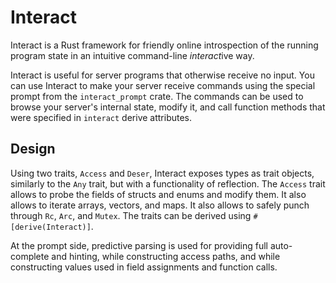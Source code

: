 # Interact

Interact is a Rust framework for friendly online introspection of the running program state in an intuitive command-line *interact*ive way.

Interact is useful for server programs that otherwise receive no input. You can use Interact to make your server receive commands using the special prompt from the `interact_prompt` crate. The commands can be used to browse your server's internal state, modify it, and call function methods that were specified in `interact` derive attributes.

## Design

Using two traits, `Access` and `Deser`, Interact exposes types as trait objects, similarly to the `Any` trait, but with a functionality of reflection. The `Access` trait allows to probe the fields of structs and enums and modify them. It also allows to iterate arrays, vectors, and maps. It also allows to safely punch through `Rc`, `Arc`, and  `Mutex`. The traits can be derived using `#[derive(Interact)]`.

At the prompt side, predictive parsing is used for providing full auto-complete and hinting, while constructing access paths, and while constructing values used in field assignments and function calls.
